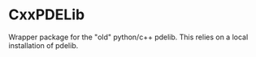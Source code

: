 CxxPDELib
=========

Wrapper package for the "old" python/c++ pdelib.
This relies on a local installation of pdelib.



